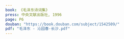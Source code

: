 ```yaml
---
book: 《毛泽东诗词集》
press: 中央文献出版社, 1996
page: P6
douban: "https://book.douban.com/subject/1542509/"
pdf: "毛泽东 - 沁园春·长沙.pdf"
---
```

